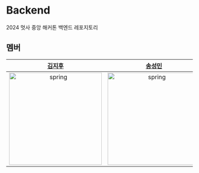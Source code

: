 # Backend
2024 멋사 중앙 해커톤 백엔드 레포지토리

## 멤버
|[김지후](https://github.com/jihukimme)|[송성민](https://github.com/tjdals4716)|[한민정](https://github.com/zoangrak)|
|:---:|:---:|:---:|
|<img src="https://avatars.githubusercontent.com/u/127816292?v=4" alt="spring" width="250" height="250"/>|<img src="https://avatars.githubusercontent.com/u/144472331?v=4" alt="spring" width="250" height="250"/>|<img src="https://avatars.githubusercontent.com/u/125736963?v=4" alt="spring" width="250" height="250"/>|
